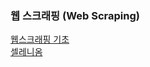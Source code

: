 ### 웹 스크래핑 (Web Scraping)

[웹스크래핑 기초](https://github.com/vive0508/TIL/blob/main/ML_DL/Web_Scraping/web_scraping.md)   
[셀레니옴](https://github.com/vive0508/TIL/blob/main/ML_DL/Web_Scraping/selenium.md)
